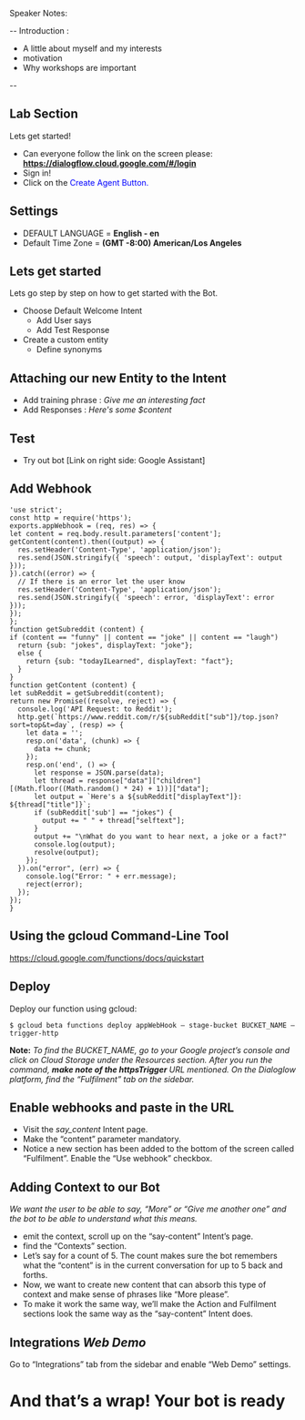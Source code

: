 Speaker Notes:


--
Introduction : 
 - A little about myself and my interests
 - motivation
 - Why workshops are important
 
--


Lab Section
--
Lets get started!

- Can everyone follow the link on the screen please:
**https://dialogflow.cloud.google.com/#/login**
- Sign in!
- Click on the <span style="color: blue"> Create Agent Button. </span> 

## Settings 

- DEFAULT LANGUAGE = **English - en**
- Default Time Zone = **(GMT -8:00) American/Los Angeles**


##  Lets get started
Lets go step by step on how to get started with the Bot.
- Choose Default Welcome Intent
  - Add User says
  - Add Test Response
- Create a custom entity
  - Define synonyms
  
## Attaching our new Entity to the Intent
 - Add training phrase : *Give me an interesting fact*
 - Add Responses : *Here's some $content*
 
 ## Test
 - Try out bot [Link on right side: Google Assistant]
 
 ## Add Webhook
 
 ```
 'use strict';
const http = require('https');
exports.appWebhook = (req, res) => {
 let content = req.body.result.parameters['content'];
 getContent(content).then((output) => {
   res.setHeader('Content-Type', 'application/json');
   res.send(JSON.stringify({ 'speech': output, 'displayText': output    }));
 }).catch((error) => {
   // If there is an error let the user know
   res.setHeader('Content-Type', 'application/json');
   res.send(JSON.stringify({ 'speech': error, 'displayText': error     }));
 });
};
function getSubreddit (content) {
 if (content == "funny" || content == "joke" || content == "laugh")
   return {sub: "jokes", displayText: "joke"};
   else {
     return {sub: "todayILearned", displayText: "fact"};
   }
}
function getContent (content) {
 let subReddit = getSubreddit(content);
 return new Promise((resolve, reject) => {
   console.log('API Request: to Reddit');
   http.get(`https://www.reddit.com/r/${subReddit["sub"]}/top.json?sort=top&t=day`, (resp) => {
     let data = '';
     resp.on('data', (chunk) => {
       data += chunk;
     });
     resp.on('end', () => {
       let response = JSON.parse(data);
       let thread = response["data"]["children"][(Math.floor((Math.random() * 24) + 1))]["data"];
       let output = `Here's a ${subReddit["displayText"]}: ${thread["title"]}`;
       if (subReddit['sub'] == "jokes") {
         output += " " + thread["selftext"];
       }
       output += "\nWhat do you want to hear next, a joke or a fact?"
       console.log(output);
       resolve(output);
     });
   }).on("error", (err) => {
     console.log("Error: " + err.message);
     reject(error);
   });
 });
}
```

## Using the gcloud Command-Line Tool
https://cloud.google.com/functions/docs/quickstart

## Deploy
Deploy our function using gcloud:
``` 
$ gcloud beta functions deploy appWebHook — stage-bucket BUCKET_NAME — trigger-http
```

**Note:** *To find the BUCKET_NAME, go to your Google project’s console and click on Cloud Storage under the Resources section. After you run the command, ***make note of the httpsTrigger*** URL mentioned. On the Dialoglow platform, find the “Fulfilment” tab on the sidebar.*

## Enable webhooks and paste in the URL
 - Visit the *say_content* Intent page.
 - Make the “content” parameter mandatory.
 - Notice a new section has been added to the bottom of the screen called “Fulfilment”. Enable the “Use webhook” checkbox.
 
## Adding Context to our Bot
*We want the user to be able to say, “More” or “Give me another one” and the bot to be able to understand what this means.*
- emit the context, scroll up on the “say-content” Intent’s page.
-  find the “Contexts” section.
- Let’s say for a count of 5. The count makes sure the bot remembers what the “content” is in the current conversation for up to 5 back and forths.
- Now, we want to create new content that can absorb this type of context and make sense of phrases like “More please”.
- To make it work the same way, we’ll make the Action and Fulfilment sections look the same way as the “say-content” Intent does.

## Integrations ***Web Demo***
Go to “Integrations” tab from the sidebar and enable “Web Demo” settings.

# And that’s a wrap! Your bot is ready
